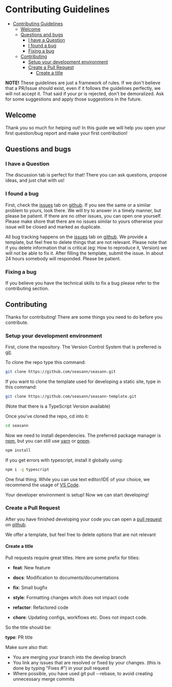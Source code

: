 # Contributing Guidelines

- [Contributing Guidelines](#contributing-guidelines)
  - [Welcome](#welcome)
  - [Questions and bugs](#questions-and-bugs)
    - [I have a Question](#i-have-a-question)
    - [I found a bug](#i-found-a-bug)
    - [Fixing a bug](#fixing-a-bug)
  - [Contributing](#contributing)
    - [Setup your development environment](#setup-your-development-environment)
    - [Create a Pull Request](#create-a-pull-request)
      - [Create a title](#create-a-title)

**NOTE!** These guidelines are just a framework of rules. If we don't believe that a PR/Issue should exist, even if it follows the guidelines perfectly, we will not accept it. That said if your pr is rejected, don't be demoralized. Ask for some suggestions and apply those suggestions in the future.

## Welcome

Thank you so much for helping out! In this guide we will help you open your first question/bug report and make your first contribution!

## Questions and bugs

### I have a Question

The discussion tab is perfect for that! There you can ask questions, propose ideas, and just chat with us!

### I found a bug

First, check the [issues](https://github.com/micziz/seasann/issues) tab on [github](https://github.com/seasann/seasann). If you see the same or a similar problem to yours, look there. We will try to answer in a timely manner, but please be patient. If there are no other issues, you can open one yourself. Please make shore that there are no issues similar to yours otherwise your issue will be closed and marked as duplicate.

All bug tracking happens on the [issues](https://github.com/seasann/seasann/issues) tab on [github](https://github.com/seasann/seasann). We provide a template, but feel free to delete things that are not relevant. Please note that if you delete information that is critical (eg: How to reproduce it, Version) we will not be able to fix it. After filling the template, submit the issue. In about 24 hours somebody will responded. Please be patient.

### Fixing a bug

If you believe you have the technical skills to fix a bug please refer to the contributing section.

## Contributing

Thanks for contributing! There are some things you need to do before you contribute.

### Setup your development environment

First, clone the repository. The Version Control System that is preferred is [git](https://git-scm.com).

To clone the repo type this command:

```bash
git clone https://github.com/seasann/seasann.git
```

If you want to clone the template used for developing a static site, type in this command:

```bash
git clone https://github.com/seasann/seasann-template.git
```

(Note that there is a TypeScript Version available)

Once you've cloned the repo, cd into it:

```bash
cd seasann
```

Now we need to install dependencies. The preferred package manager is [npm](https://www.npmjs.com/), but you can still use [yarn](https://yarnpkg.com/) or [pnpm](https://pnpm.js.org/).

```bash
npm install
```

If you get errors with typescript, install it globally using:

```bash
npm i -g typescript
```

One final thing. While you can use text editor/IDE of your choice, we recommend the usage of [VS Code](https://code.visualstudio.com).

Your developer environment is setup! Now we can start developing!

### Create a Pull Request

After you have finished developing your code you can open a [pull request](https://github.com/seasann/seasann/pulls) on [github](https://github.com/seasann/seasann).

We offer a template, but feel free to delete options that are not relevant

#### Create a title

Pull requests require great titles. Here are some prefix for titles:

- **feat**: New feature

- **docs**: Modification to documents/documentations

- **fix**: Small bugfix

- **style**: Formatting changes witch does not impact code

- **refactor**: Refactored code

- **chore**: Updating configs, workflows etc. Does not impact code.

So the title should be:

**type**: PR title

Make sure also that:

- You are merging your branch into the develop branch
- You link any issues that are resolved or fixed by your changes. (this is done by typing "Fixes #<issue number>") in your pull request
- Where possible, you have used git pull --rebase, to avoid creating unnecessary merge commits
